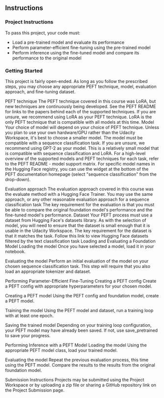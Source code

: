 ## Instructions
### Project Instructions
To pass this project, your code must:

+ Load a pre-trained model and evaluate its performance
+ Perform parameter-efficient fine-tuning using the pre-trained model
+ Perform inference using the fine-tuned model and compare its performance to the original model

### Getting Started
This project is fairly open-ended. As long as you follow the prescribed steps, you may choose any appropriate PEFT technique, model, evaluation approach, and fine-tuning dataset.

PEFT technique
The PEFT technique covered in this course was LoRA, but new techniques are continuously being developed. See the PEFT README for links to the papers behind each of the supported techniques.
If you are unsure, we recommend using LoRA as your PEFT technique. LoRA is the only PEFT technique that is compatible with all models at this time.
Model
Your choice of model will depend on your choice of PEFT technique.
Unless you plan to use your own hardware/GPU rather than the Udacity Workspace, it's best to choose a smaller model.
The model must be compatible with a sequence classification task.
If you are unsure, we recommend using GPT-2 as your model. This is a relatively small model that is compatible with sequence classification and LoRA.
For a high-level overview of the supported models and PEFT techniques for each task, refer to the PEFT README - model support matrix. For specific model names in the Hugging Face registry, you can use the widget at the bottom of the PEFT documentation homepage (select "sequence classification" from the drop-down).

Evaluation approach
The evaluation approach covered in this course was the evaluate method with a Hugging Face Trainer. You may use the same approach, or any other reasonable evaluation approach for a sequence classification task
The key requirement for the evaluation is that you must be able to compare the original foundation model's performance and the fine-tuned model's performance.
Dataset
Your PEFT process must use a dataset from Hugging Face's datasets library. As with the selection of model, you will need to ensure that the dataset is small enough that it is usable in the Udacity Workspace.
The key requirement for the dataset is that it matches the task. Follow this link to view Hugging Face datasets filtered by the text classification task
Loading and Evaluating a Foundation Model
Loading the model
Once you have selected a model, load it in your notebook.

Evaluating the model
Perform an initial evaluation of the model on your chosen sequence classification task. This step will require that you also load an appropriate tokenizer and dataset.

Performing Parameter-Efficient Fine-Tuning
Creating a PEFT config
Create a PEFT config with appropriate hyperparameters for your chosen model.

Creating a PEFT model
Using the PEFT config and foundation model, create a PEFT model.

Training the model
Using the PEFT model and dataset, run a training loop with at least one epoch.

Saving the trained model
Depending on your training loop configuration, your PEFT model may have already been saved. If not, use save_pretrained to save your progress.

Performing Inference with a PEFT Model
Loading the model
Using the appropriate PEFT model class, load your trained model.

Evaluating the model
Repeat the previous evaluation process, this time using the PEFT model. Compare the results to the results from the original foundation model.

Submission Instructions
Projects may be submitted using the Project Workspace or by uploading a zip file or sharing a GitHub repository link on the Project Submission page.

